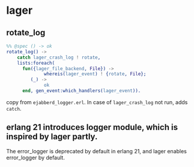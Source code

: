 # lager

## rotate_log

``` erlang
%% @spec () -> ok
rotate_log() ->
    catch lager_crash_log ! rotate,
    lists:foreach(
      fun({lager_file_backend, File}) ->
              whereis(lager_event) ! {rotate, File};
         (_) ->
              ok
      end, gen_event:which_handlers(lager_event)).
```
copy from `ejabberd_logger.erl`. In case of `lager_crash_log` not run, adds `catch`.

## erlang 21 introduces logger module, which is inspired by lager partly.
The error_logger is deprecated by default in erlang 21, and lager enables error_logger by default.
